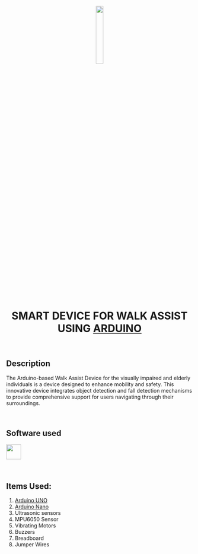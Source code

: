 
<div align="center">
  <p>
      <img width="20%" src=https://upload.wikimedia.org/wikipedia/commons/7/73/Arduino_IDE_logo.svg>
  </p>
  <h1 align="center">SMART DEVICE FOR WALK ASSIST USING  <a href="https://www.arduino.cc"> ARDUINO </a></h1>
</div>

<br>

## Description
The Arduino-based Walk Assist Device for the visually impaired and elderly individuals is a device designed to enhance mobility and safety. This innovative device integrates object detection and fall detection mechanisms to provide comprehensive support for users navigating through their surroundings.  

<br>

## Software used
 <a href="https://www.arduino.cc/en/software"><img src=https://upload.wikimedia.org/wikipedia/commons/7/73/Arduino_IDE_logo.svg width="40"></a>

<br>

## Items Used:
1. [Arduino UNO](https://store.arduino.cc/products/arduino-uno-rev3)
2. [Arduino Nano](https://store.arduino.cc/products/arduino-nano)
3. Ultrasonic sensors
4. MPU6050 Sensor
5. Vibrating Motors
6. Buzzers
7. Breadboard
8. Jumper Wires

<br>




